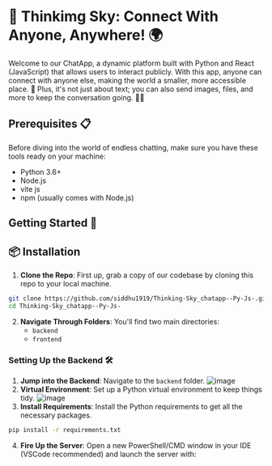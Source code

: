# 📱 Thinkimg Sky: Connect With Anyone, Anywhere! 🌍

Welcome to our ChatApp, a dynamic platform built with Python and React (JavaScript) that allows users to interact publicly. With this app, anyone can connect with anyone else, making the world a smaller, more accessible place. 🚀 Plus, it's not just about text; you can also send images, files, and more to keep the conversation going. 📸📁

## Prerequisites 📋

Before diving into the world of endless chatting, make sure you have these tools ready on your machine:

- Python 3.6+
- Node.js
- vite js
- npm (usually comes with Node.js)

## Getting Started 🚀
## 📦 Installation


1. **Clone the Repo**: First up, grab a copy of our codebase by cloning this repo to your local machine.

```bash
git clone https://github.com/siddhu1919/Thinking-Sky_chatapp--Py-Js-.git
cd Thinking-Sky_chatapp--Py-Js-
```
2. **Navigate Through Folders**: You'll find two main directories:
   - `backend`
   - `frontend`

### Setting Up the Backend 🛠️

1. **Jump into the Backend**: Navigate to the `backend` folder.
![image](https://github.com/siddhu1919/Thinking-Sky_chatapp--Py-Js-/assets/85176765/6aa256f0-218b-410b-bd6c-048ed0688487)
2. **Virtual Environment**: Set up a Python virtual environment to keep things tidy.
![image](https://github.com/siddhu1919/Thinking-Sky_chatapp--Py-Js-/assets/85176765/5bad9fe0-0638-4e35-9678-b794fce1611d)
3. **Install Requirements**: Install the Python requirements to get all the necessary packages.
 
```bash
pip install -r requirements.txt
```

4. **Fire Up the Server**: Open a new PowerShell/CMD window in your IDE (VSCode recommended) and launch the server with:
